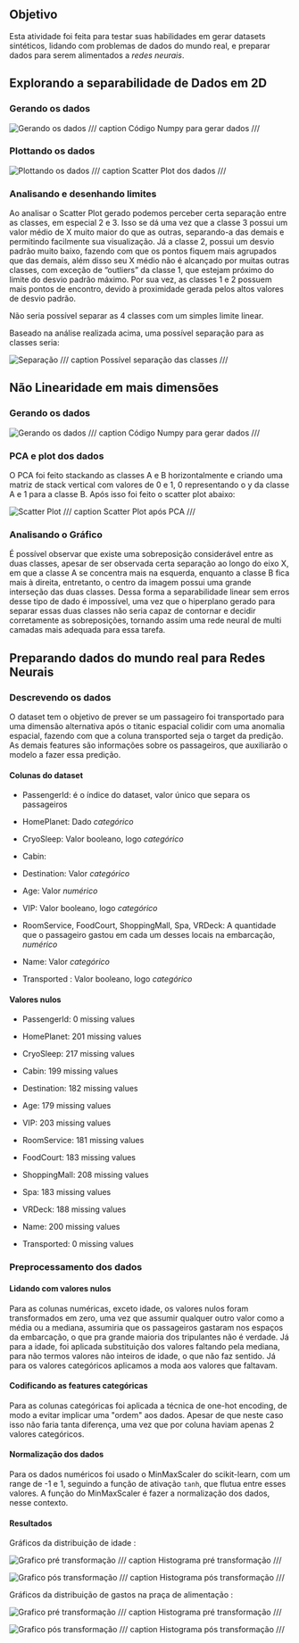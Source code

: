 ## Objetivo

Esta atividade foi feita para testar suas habilidades em gerar datasets sintéticos, lidando com problemas de dados do mundo real, e preparar dados para serem alimentados a *redes neurais*.

## Explorando a separabilidade de Dados em 2D

### Gerando os dados

![Gerando os dados](./gerando_dados.png)
/// caption
Código Numpy para gerar dados
///

### Plottando os dados 

![Plottando os dados](./plot.png)
/// caption
Scatter Plot dos dados
///

### Analisando e desenhando limites

Ao analisar o Scatter Plot gerado podemos perceber certa separação entre as classes, em especial 2 e 3. Isso se dá uma vez que a classe 3 possui um valor médio de X muito maior do que as outras, separando-a das demais e permitindo facilmente sua visualização. Já a classe 2, possui um desvio padrão muito baixo, fazendo com que os pontos fiquem mais agrupados que das demais, além disso seu X médio não é alcançado por muitas outras classes, com exceção de “outliers” da classe 1, que estejam próximo do limite do desvio padrão máximo. Por sua vez, as classes 1 e 2 possuem mais pontos de encontro, devido à proximidade gerada pelos altos valores de desvio padrão.

Não seria possível separar as 4 classes com um simples limite linear.

Baseado na análise realizada acima, uma possível separação para as classes seria: 

![Separação](./desenho.png)
/// caption
Possível separação das classes
///

## Não Linearidade em mais dimensões 

### Gerando os dados

![Gerando os dados](./dados2.png)
/// caption
Código Numpy para gerar dados
///

### PCA e plot dos dados

O PCA foi feito stackando as classes A e B horizontalmente e criando uma matriz de stack vertical com valores de 0 e 1, 0 representando o y da classe A e 1 para a classe B. Após isso foi feito o scatter plot abaixo:

![Scatter Plot](./plot2.png)
/// caption
Scatter Plot após PCA
///

### Analisando o Gráfico

É possível observar que existe uma sobreposição considerável entre as duas classes, apesar de ser observada certa separação ao longo do eixo X, em que a classe A se concentra mais na esquerda, enquanto a classe B fica mais à direita, entretanto, o centro da imagem possui uma grande interseção das duas classes. Dessa forma a separabilidade linear sem erros desse tipo de dado é impossível, uma vez que o hiperplano gerado para separar essas duas classes não seria capaz de contornar e decidir corretamente as sobreposições, tornando assim uma rede neural de multi camadas mais adequada para essa tarefa.

## Preparando dados do mundo real para Redes Neurais

### Descrevendo os dados

O dataset tem o objetivo de prever se um passageiro foi transportado para uma dimensão alternativa após o titanic espacial colidir com uma anomalia espacial, fazendo com que a coluna transported seja o target da predição. As demais features são informações sobre os passageiros, que auxiliarão o modelo a fazer essa predição. 

#### Colunas do dataset

- PassengerId: é o índice do dataset, valor único que separa os passageiros

- HomePlanet: Dado *categórico*

- CryoSleep: Valor booleano, logo *categórico*

- Cabin: 

- Destination: Valor *categórico*

- Age: Valor *numérico*

- VIP: Valor booleano, logo *categórico*

- RoomService, FoodCourt, ShoppingMall, Spa, VRDeck: A quantidade que o passageiro gastou em cada um desses locais na embarcação, *numérico*

- Name: Valor *categórico*

- Transported : Valor booleano, logo *categórico*

#### Valores nulos

- PassengerId: 0 missing values

- HomePlanet: 201 missing values

- CryoSleep: 217 missing values

- Cabin: 199 missing values

- Destination: 182 missing values

- Age: 179 missing values

- VIP: 203 missing values

- RoomService: 181 missing values

- FoodCourt: 183 missing values

- ShoppingMall: 208 missing values

- Spa: 183 missing values

- VRDeck: 188 missing values

- Name: 200 missing values

- Transported: 0 missing values

### Preprocessamento dos dados

#### Lidando com valores nulos

Para as colunas numéricas, exceto idade, os valores nulos foram transformados em zero, uma vez que assumir qualquer outro valor como a média ou a mediana, assumiria que os passageiros gastaram nos espaços da embarcação, o que pra grande maioria dos tripulantes não é verdade. Já para a idade, foi aplicada substituição dos valores faltando pela mediana, para não termos valores não inteiros de idade, o que não faz sentido. Já para os valores categóricos aplicamos a moda aos valores que faltavam.

#### Codificando as features categóricas

Para as colunas categóricas foi aplicada a técnica de one-hot encoding, de modo a evitar implicar uma "ordem" aos dados. Apesar de que neste caso isso não faria tanta diferença, uma vez que por coluna haviam apenas 2 valores categóricos.

#### Normalização dos dados

Para os dados numéricos foi usado o MinMaxScaler do scikit-learn, com um range de -1 e 1, seguindo a função de ativação `tanh`, que flutua entre esses valores. A função do MinMaxScaler é fazer a normalização dos dados, nesse contexto. 

#### Resultados

Gráficos da distribuição de idade : 

![Grafico pré transformação](./idade_antes.png)
/// caption
Histograma pré transformação
///

![Grafico pós transformação](./idade_depois.png)
/// caption
Histograma pós transformação
///

Gráficos da distribuição de gastos na praça de alimentação : 

![Grafico pré transformação](./food_antes.png)
/// caption
Histograma pré transformação
///

![Grafico pós transformação](./food_depois.png)
/// caption
Histograma pós transformação
///
